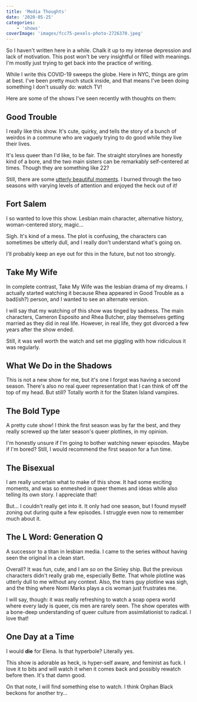 ```yaml
---
title: 'Media Thoughts'
date: '2020-05-25'
categories:
    - 'shows'
coverImage: 'images/fcc75-pexels-photo-2726370.jpeg'
---
```


So I haven't written here in a while. Chalk it up to my intense depression and lack of motivation. This post won't be very insightful or filled with meanings. I'm mostly just trying to get back into the practice of writing.

While I write this COVID-19 sweeps the globe. Here in NYC, things are grim at best. I've been pretty much stuck inside, and that means I've been doing something I don't usually do: watch TV!

Here are some of the shows I've seen recently with thoughts on them:

## Good Trouble

I really like this show. It's cute, quirky, and tells the story of a bunch of weirdos in a commune who are vaguely trying to do good while they live their lives.

It's less queer than I'd like, to be fair. The straight storylines are honestly kind of a bore, and the two main sisters can be remarkably self-centered at times. Though they are something like 22?

Still, there are some [utterly beautiful moments](https://www.youtube.com/watch?v=cGbqpJ4DyEw). I burned through the two seasons with varying levels of attention and enjoyed the heck out of it!

## Fort Salem

I so wanted to love this show. Lesbian main character, alternative history, woman-centered story, magic...

Sigh. It's kind of a mess. The plot is confusing, the characters can sometimes be utterly dull, and I really don't understand what's going on.

I'll probably keep an eye out for this in the future, but not too strongly.

## Take My Wife

In complete contrast, Take My Wife was the lesbian drama of my dreams. I actually started watching it because Rhea appeared in Good Trouble as a bad(ish?) person, and I wanted to see an alternate version.

I will say that my watching of this show was tinged by sadness. The main characters, Cameron Esposito and Rhea Butcher, play themselves getting married as they did in real life. However, in real life, they got divorced a few years after the show ended.

Still, it was well worth the watch and set me giggling with how ridiculous it was regularly.

## What We Do in the Shadows

This is not a new show for me, but it's one I forgot was having a second season. There's also no real queer representation that I can think of off the top of my head. But still? Totally worth it for the Staten Island vampires.

## The Bold Type

A pretty cute show! I think the first season was by far the best, and they really screwed up the later season's queer plotlines, in my opinion.

I'm honestly unsure if I'm going to bother watching newer episodes. Maybe if I'm bored? Still, I would recommend the first season for a fun time.

## The Bisexual

I am really uncertain what to make of this show. It had some exciting moments, and was so enmeshed in queer themes and ideas while also telling its own story. I appreciate that!

But... I couldn't really get into it. It only had one season, but I found myself zoning out during quite a few episodes. I struggle even now to remember much about it.

## The L Word: Generation Q

A successor to a titan in lesbian media. I came to the series without having seen the original in a clean start.

Overall? It was fun, cute, and I am *so* on the Sinley ship. But the previous characters didn't really grab me, especially Bette. That whole plotline was utterly dull to me without any context. Also, the trans guy plotline was sigh, and the thing where Nomi Marks plays a cis woman just frustrates me.

I will say, though: it was really refreshing to watch a soap opera world where every lady is queer, cis men are rarely seen. The show operates with a bone-deep understanding of queer culture from assimilationist to radical. I love that!

## One Day at a Time

I would **die** for Elena. Is that hyperbole? Literally yes.

This show is adorable as heck, is hyper-self aware, and feminist as fuck. I love it to bits and will watch it when it comes back and possibly rewatch before then. It's that damn good.

On that note, I will find something else to watch. I think Orphan Black beckons for another try...
